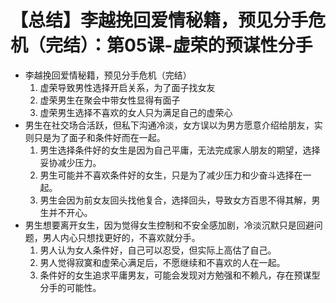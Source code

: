 # 【总结】李越挽回爱情秘籍，预见分手危机（完结）：第05课-虚荣的预谋性分手

-   李越挽回爱情秘籍，预见分手危机（完结）
    1.  虚荣导致男性选择开启关系，为了面子找女友
    2.  虚荣男生在聚会中带女性显得有面子
    3.  虚荣男生选择不喜欢的女人只为满足自己的虚荣心
-   男生在社交场合活跃，但私下沟通冷淡，女方误以为男方愿意介绍给朋友，实则只是为了面子和条件好而在一起。
    1.  男生选择条件好的女生是因为自己平庸，无法完成家人朋友的期望，选择妥协减少压力。
    2.  男生可能并不喜欢条件好的女生，只是为了减少压力和少奋斗选择在一起。
    3.  男生会因为前女友回头找他复合，选择回头，导致女方百思不得其解，男生并不开心。
-   男生想要离开女生，因为觉得女生控制和不安全感加剧，冷淡沉默只是回避问题，男人内心只想找更好的，不喜欢就分手。
    1.  男人认为女人条件好，自己可以忍受，但实际上高估了自己。
    2.  男人觉得寂寞和虚荣心满足后，不愿继续和不喜欢的人在一起。
    3.  条件好的女生追求平庸男友，可能会发现对方勉强和不赖凡，存在预谋型分手的可能性。